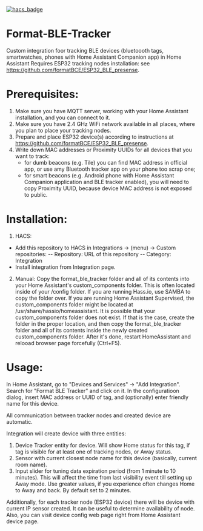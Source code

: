 [![hacs_badge](https://img.shields.io/badge/HACS-Custom-41BDF5.svg)](https://github.com/hacs/integration)

# Format-BLE-Tracker

Custom integration foor tracking BLE devices (bluetoooth tags, smartwatches, phones with Home Assistant Companion app) in Home Assistant
Requires ESP32 tracking nodes installation: see https://github.com/formatBCE/ESP32_BLE_presense.

# Prerequisites:

1. Make sure you have MQTT server, working with your Home Assistant installation, and you can connect to it.
2. Make sure you have 2.4 GHz WiFi network available in all places, where you plan to place your tracking nodes.
3. Prepare and place ESP32 device(s) according to instructions at https://github.com/formatBCE/ESP32_BLE_presense.
4. Write down MAC addresses or Proximity UUIDs for all devices that you want to track:
   - for dumb beacons (e.g. Tile) you can find MAC address in official app, or use amy Bluetooth tracker app on your phone too scrap one;
   - for smart beacons (e.g. Android phone with Home Assistant Companion application and BLE tracker enabled), you will need to copy Proximity UUID, because device MAC        address is not exposed to public.

# Installation:

  1. HACS: 
   - Add this repository to HACS in Integrations -> (menu) -> Custom repositories:
   -- Repository: URL of this repository
   -- Category: Integration
   - Install integration from Integration page.
  
  2. Manual: 
  Copy the format_ble_tracker folder and all of its contents into your Home Assistant's custom_components folder. This is often located inside of your /config folder. If you are running Hass.io, use SAMBA to copy the folder over. If you are running Home Assistant Supervised, the custom_components folder might be located at /usr/share/hassio/homeassistant. It is possible that your custom_components folder does not exist. If that is the case, create the folder in the proper location, and then copy the format_ble_tracker folder and all of its contents inside the newly created custom_components folder. 
  After it's done, restart HomeAssistant and relooad browser page forcefully (Ctrl+F5).
  
# Usage:

In Home Assistant, go to "Devices and Services" -> "Add Integration". Search for "Format BLE Tracker" and click on it.
In the configuratioon dialog, insert MAC address or UUID of tag, and (optionally) enter friendly name for this device.

All communication between tracker nodes and created device are automatic.

Integration will create device with three entities:
1. Device Tracker entity for device. Will show Home status for this tag, if tag is visible for at least one of tracking nodes, or Away status.
2. Sensor with current closest node name for this device (basically, current room name).
3. Input slider for tuning data expiration period (from 1 minute to 10 minutes). This will affect the time from last visibility event till setting up Away mode. Use greater values, if you experience often changes Home to Away and back. By default set to 2 minutes.

Additionally, for each tracker node (ESP32 device) there will be device with current IP sensor created. It can be useful to determine availability of node. Also, you can visit device config web page right from Home Assistant device page.
  
